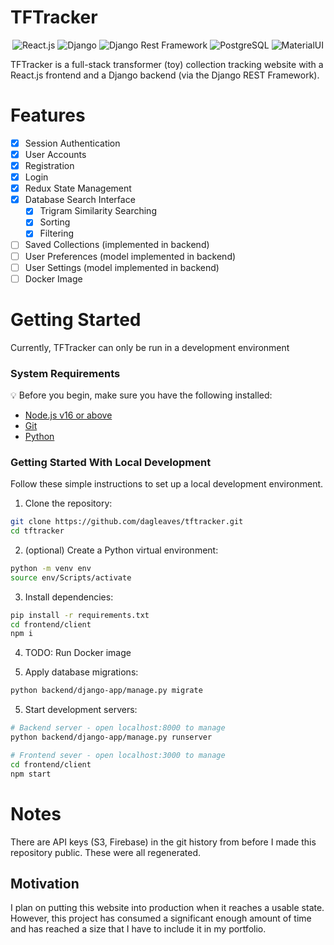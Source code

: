 # TFTracker
<p align="center">
  <img src="https://img.shields.io/badge/React-20232A?style=for-the-badge&logo=react&logoColor=61DAFB" alt="React.js">
  <img src="https://img.shields.io/badge/Django-092E20?style=for-the-badge&logo=django&logoColor=green" alt="Django">
  <img src="https://img.shields.io/badge/django%20rest-ff1709?style=for-the-badge&logo=django&logoColor=white" alt="Django Rest Framework">
  <img src="https://img.shields.io/badge/PostgreSQL-316192?style=for-the-badge&logo=postgresql&logoColor=white" alt="PostgreSQL">
  <img src="https://img.shields.io/badge/Material%20UI-007FFF?style=for-the-badge&logo=mui&logoColor=white" alt="MaterialUI">
</p>

 

TFTracker is a full-stack transformer (toy) collection tracking website with a
React.js frontend and a Django backend (via the Django REST Framework).

# Features

- [x] Session Authentication
- [x] User Accounts
- [x] Registration
- [x] Login
- [x] Redux State Management
- [x] Database Search Interface
    - [x] Trigram Similarity Searching
    - [x] Sorting
    - [x] Filtering
- [ ] Saved Collections (implemented in backend)
- [ ] User Preferences (model implemented in backend)
- [ ] User Settings (model implemented in backend)
- [ ] Docker Image

# Getting Started

Currently, TFTracker can only be run in a development environment

### System Requirements

:bulb: Before you begin, make sure you have the following installed:

- [Node.js v16 or above](https://nodejs.org/en/download/)
- [Git](https://git-scm.com/book/en/v2/Getting-Started-Installing-Git/)
- [Python](https://www.python.org/downloads/)

### Getting Started With Local Development

Follow these simple instructions to set up a local development environment.

1. Clone the repository:

```bash
git clone https://github.com/dagleaves/tftracker.git
cd tftracker
```

2. (optional) Create a Python virtual environment:

```bash
python -m venv env
source env/Scripts/activate
```

3. Install dependencies:

```bash
pip install -r requirements.txt
cd frontend/client
npm i
```

4. TODO: Run Docker image

4. Apply database migrations:

```bash
python backend/django-app/manage.py migrate
```

5. Start development servers:

```bash
# Backend server - open localhost:8000 to manage
python backend/django-app/manage.py runserver

# Frontend sever - open localhost:3000 to manage
cd frontend/client
npm start
```

# Notes

There are API keys (S3, Firebase) in the git history from before I made this
repository public. These were all regenerated.

## Motivation

I plan on putting this website into production when it reaches a usable state.
However, this project has consumed a significant enough amount of time and has
reached a size that I have to include it in my portfolio.
